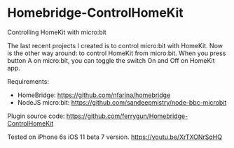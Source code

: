 # Homebridge-ControlHomeKit
Controlling HomeKit with micro:bit

The last recent projects I created is to control micro:bit with HomeKit. Now is the other way around: to control HomeKit from micro:bit. When you press button A on micro:bit, you can toggle the switch On and Off on HomeKit app.

Requirements:
- HomeBridge: https://github.com/nfarina/homebridge
- NodeJS micro:bit: https://github.com/sandeepmistry/node-bbc-microbit

Plugin source code:
https://github.com/ferrygun/Homebridge-ControlHomeKit

Tested on iPhone 6s iOS 11 beta 7 version.
https://youtu.be/XrTXONrSqHQ
